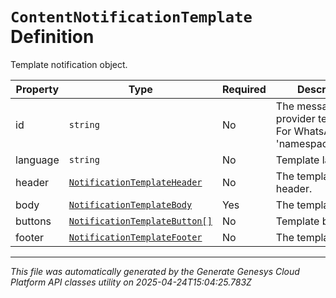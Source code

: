 # `ContentNotificationTemplate` Definition

Template notification object.

| Property | Type | Required | Description |
|----------|------|----------|-------------|
| id | `string` | No | The messaging provider template ID. For WhatsApp, 'namespace@name'. |
| language | `string` | No | Template language. |
| header | [`NotificationTemplateHeader`](notificationtemplateheader-definition.md) | No | The template header. |
| body | [`NotificationTemplateBody`](notificationtemplatebody-definition.md) | Yes | The template body. |
| buttons | [`NotificationTemplateButton[]`](notificationtemplatebutton-definition.md) | No | Template buttons |
| footer | [`NotificationTemplateFooter`](notificationtemplatefooter-definition.md) | No | The template footer. |

---

*This file was automatically generated by the Generate Genesys Cloud Platform API classes utility on 2025-04-24T15:04:25.783Z*